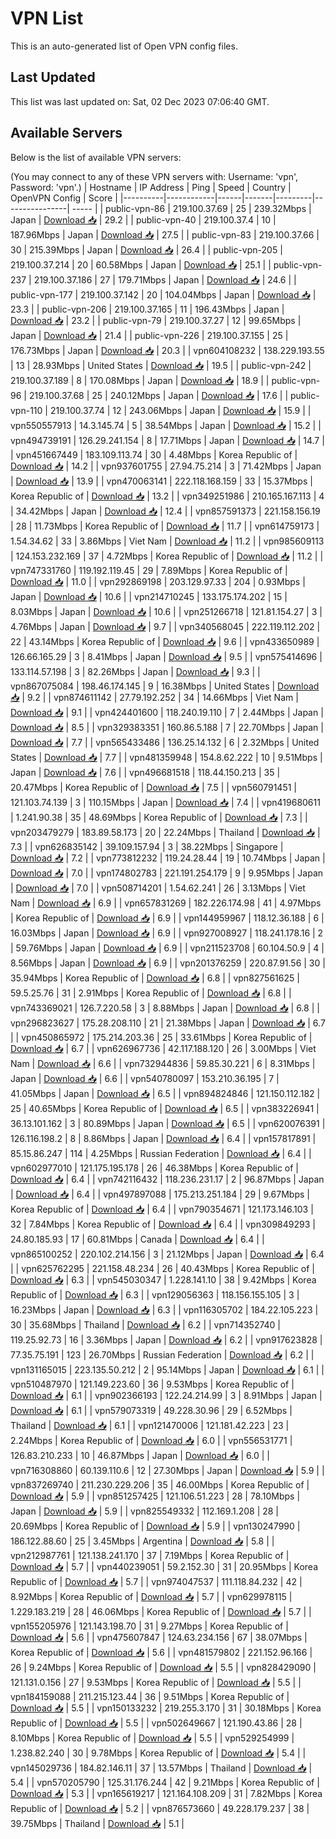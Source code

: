 # VPN List

This is an auto-generated list of Open VPN config files.

## Last Updated

This list was last updated on: Sat, 02 Dec 2023 07:06:40 GMT.

## Available Servers

Below is the list of available VPN servers:

(You may connect to any of these VPN servers with: Username: 'vpn', Password: 'vpn'.)
| Hostname | IP Address | Ping | Speed | Country | OpenVPN Config | Score |
|----------|------------|------|-------|---------|----------------| ----- |
| public-vpn-86 | 219.100.37.69 | 25 | 239.32Mbps | Japan | [Download 📥](./configs/server_0_JP.ovpn) | 29.2 |
| public-vpn-40 | 219.100.37.4 | 10 | 187.96Mbps | Japan | [Download 📥](./configs/server_1_JP.ovpn) | 27.5 |
| public-vpn-83 | 219.100.37.66 | 30 | 215.39Mbps | Japan | [Download 📥](./configs/server_2_JP.ovpn) | 26.4 |
| public-vpn-205 | 219.100.37.214 | 20 | 60.58Mbps | Japan | [Download 📥](./configs/server_3_JP.ovpn) | 25.1 |
| public-vpn-237 | 219.100.37.186 | 27 | 179.71Mbps | Japan | [Download 📥](./configs/server_4_JP.ovpn) | 24.6 |
| public-vpn-177 | 219.100.37.142 | 20 | 104.04Mbps | Japan | [Download 📥](./configs/server_5_JP.ovpn) | 23.3 |
| public-vpn-206 | 219.100.37.165 | 11 | 196.43Mbps | Japan | [Download 📥](./configs/server_6_JP.ovpn) | 23.2 |
| public-vpn-79 | 219.100.37.27 | 12 | 99.65Mbps | Japan | [Download 📥](./configs/server_7_JP.ovpn) | 21.4 |
| public-vpn-226 | 219.100.37.155 | 25 | 176.73Mbps | Japan | [Download 📥](./configs/server_8_JP.ovpn) | 20.3 |
| vpn604108232 | 138.229.193.55 | 13 | 28.93Mbps | United States | [Download 📥](./configs/server_9_US.ovpn) | 19.5 |
| public-vpn-242 | 219.100.37.189 | 8 | 170.08Mbps | Japan | [Download 📥](./configs/server_10_JP.ovpn) | 18.9 |
| public-vpn-96 | 219.100.37.68 | 25 | 240.12Mbps | Japan | [Download 📥](./configs/server_11_JP.ovpn) | 17.6 |
| public-vpn-110 | 219.100.37.74 | 12 | 243.06Mbps | Japan | [Download 📥](./configs/server_12_JP.ovpn) | 15.9 |
| vpn550557913 | 14.3.145.74 | 5 | 38.54Mbps | Japan | [Download 📥](./configs/server_13_JP.ovpn) | 15.2 |
| vpn494739191 | 126.29.241.154 | 8 | 17.71Mbps | Japan | [Download 📥](./configs/server_14_JP.ovpn) | 14.7 |
| vpn451667449 | 183.109.113.74 | 30 | 4.48Mbps | Korea Republic of | [Download 📥](./configs/server_15_KR.ovpn) | 14.2 |
| vpn937601755 | 27.94.75.214 | 3 | 71.42Mbps | Japan | [Download 📥](./configs/server_16_JP.ovpn) | 13.9 |
| vpn470063141 | 222.118.168.159 | 33 | 15.37Mbps | Korea Republic of | [Download 📥](./configs/server_17_KR.ovpn) | 13.2 |
| vpn349251986 | 210.165.167.113 | 4 | 34.42Mbps | Japan | [Download 📥](./configs/server_18_JP.ovpn) | 12.4 |
| vpn857591373 | 221.158.156.19 | 28 | 11.73Mbps | Korea Republic of | [Download 📥](./configs/server_19_KR.ovpn) | 11.7 |
| vpn614759173 | 1.54.34.62 | 33 | 3.86Mbps | Viet Nam | [Download 📥](./configs/server_20_VN.ovpn) | 11.2 |
| vpn985609113 | 124.153.232.169 | 37 | 4.72Mbps | Korea Republic of | [Download 📥](./configs/server_21_KR.ovpn) | 11.2 |
| vpn747331760 | 119.192.119.45 | 29 | 7.89Mbps | Korea Republic of | [Download 📥](./configs/server_22_KR.ovpn) | 11.0 |
| vpn292869198 | 203.129.97.33 | 204 | 0.93Mbps | Japan | [Download 📥](./configs/server_23_JP.ovpn) | 10.6 |
| vpn214710245 | 133.175.174.202 | 15 | 8.03Mbps | Japan | [Download 📥](./configs/server_24_JP.ovpn) | 10.6 |
| vpn251266718 | 121.81.154.27 | 3 | 4.76Mbps | Japan | [Download 📥](./configs/server_25_JP.ovpn) | 9.7 |
| vpn340568045 | 222.119.112.202 | 22 | 43.14Mbps | Korea Republic of | [Download 📥](./configs/server_26_KR.ovpn) | 9.6 |
| vpn433650989 | 126.66.165.29 | 3 | 8.41Mbps | Japan | [Download 📥](./configs/server_27_JP.ovpn) | 9.5 |
| vpn575414696 | 133.114.57.198 | 3 | 82.26Mbps | Japan | [Download 📥](./configs/server_28_JP.ovpn) | 9.3 |
| vpn867075084 | 198.46.174.145 | 9 | 16.38Mbps | United States | [Download 📥](./configs/server_29_US.ovpn) | 9.2 |
| vpn874611142 | 27.79.192.252 | 34 | 14.66Mbps | Viet Nam | [Download 📥](./configs/server_30_VN.ovpn) | 9.1 |
| vpn424401600 | 118.240.19.110 | 7 | 2.44Mbps | Japan | [Download 📥](./configs/server_31_JP.ovpn) | 8.5 |
| vpn329383351 | 160.86.5.188 | 7 | 22.70Mbps | Japan | [Download 📥](./configs/server_32_JP.ovpn) | 7.7 |
| vpn565433486 | 136.25.14.132 | 6 | 2.32Mbps | United States | [Download 📥](./configs/server_33_US.ovpn) | 7.7 |
| vpn481359948 | 154.8.62.222 | 10 | 9.51Mbps | Japan | [Download 📥](./configs/server_34_JP.ovpn) | 7.6 |
| vpn496681518 | 118.44.150.213 | 35 | 20.47Mbps | Korea Republic of | [Download 📥](./configs/server_35_KR.ovpn) | 7.5 |
| vpn560791451 | 121.103.74.139 | 3 | 110.15Mbps | Japan | [Download 📥](./configs/server_36_JP.ovpn) | 7.4 |
| vpn419680611 | 1.241.90.38 | 35 | 48.69Mbps | Korea Republic of | [Download 📥](./configs/server_37_KR.ovpn) | 7.3 |
| vpn203479279 | 183.89.58.173 | 20 | 22.24Mbps | Thailand | [Download 📥](./configs/server_38_TH.ovpn) | 7.3 |
| vpn626835142 | 39.109.157.94 | 3 | 38.22Mbps | Singapore | [Download 📥](./configs/server_39_SG.ovpn) | 7.2 |
| vpn773812232 | 119.24.28.44 | 19 | 10.74Mbps | Japan | [Download 📥](./configs/server_40_JP.ovpn) | 7.0 |
| vpn174802783 | 221.191.254.179 | 9 | 9.95Mbps | Japan | [Download 📥](./configs/server_41_JP.ovpn) | 7.0 |
| vpn508714201 | 1.54.62.241 | 26 | 3.13Mbps | Viet Nam | [Download 📥](./configs/server_42_VN.ovpn) | 6.9 |
| vpn657831269 | 182.226.174.98 | 41 | 4.97Mbps | Korea Republic of | [Download 📥](./configs/server_43_KR.ovpn) | 6.9 |
| vpn144959967 | 118.12.36.188 | 6 | 16.03Mbps | Japan | [Download 📥](./configs/server_44_JP.ovpn) | 6.9 |
| vpn927008927 | 118.241.178.16 | 2 | 59.76Mbps | Japan | [Download 📥](./configs/server_45_JP.ovpn) | 6.9 |
| vpn211523708 | 60.104.50.9 | 4 | 8.56Mbps | Japan | [Download 📥](./configs/server_46_JP.ovpn) | 6.9 |
| vpn201376259 | 220.87.91.56 | 30 | 35.94Mbps | Korea Republic of | [Download 📥](./configs/server_47_KR.ovpn) | 6.8 |
| vpn827561625 | 59.5.25.76 | 31 | 2.91Mbps | Korea Republic of | [Download 📥](./configs/server_48_KR.ovpn) | 6.8 |
| vpn743369021 | 126.7.220.58 | 3 | 8.88Mbps | Japan | [Download 📥](./configs/server_49_JP.ovpn) | 6.8 |
| vpn296823627 | 175.28.208.110 | 21 | 21.38Mbps | Japan | [Download 📥](./configs/server_50_JP.ovpn) | 6.7 |
| vpn450865972 | 175.214.203.36 | 25 | 33.61Mbps | Korea Republic of | [Download 📥](./configs/server_51_KR.ovpn) | 6.7 |
| vpn626967736 | 42.117.188.120 | 26 | 3.00Mbps | Viet Nam | [Download 📥](./configs/server_52_VN.ovpn) | 6.6 |
| vpn732944836 | 59.85.30.221 | 6 | 8.31Mbps | Japan | [Download 📥](./configs/server_53_JP.ovpn) | 6.6 |
| vpn540780097 | 153.210.36.195 | 7 | 41.05Mbps | Japan | [Download 📥](./configs/server_54_JP.ovpn) | 6.5 |
| vpn894824846 | 121.150.112.182 | 25 | 40.65Mbps | Korea Republic of | [Download 📥](./configs/server_55_KR.ovpn) | 6.5 |
| vpn383226941 | 36.13.101.162 | 3 | 80.89Mbps | Japan | [Download 📥](./configs/server_56_JP.ovpn) | 6.5 |
| vpn620076391 | 126.116.198.2 | 8 | 8.86Mbps | Japan | [Download 📥](./configs/server_57_JP.ovpn) | 6.4 |
| vpn157817891 | 85.15.86.247 | 114 | 4.25Mbps | Russian Federation | [Download 📥](./configs/server_58_RU.ovpn) | 6.4 |
| vpn602977010 | 121.175.195.178 | 26 | 46.38Mbps | Korea Republic of | [Download 📥](./configs/server_59_KR.ovpn) | 6.4 |
| vpn742116432 | 118.236.231.17 | 2 | 96.87Mbps | Japan | [Download 📥](./configs/server_60_JP.ovpn) | 6.4 |
| vpn497897088 | 175.213.251.184 | 29 | 9.67Mbps | Korea Republic of | [Download 📥](./configs/server_61_KR.ovpn) | 6.4 |
| vpn790354671 | 121.173.146.103 | 32 | 7.84Mbps | Korea Republic of | [Download 📥](./configs/server_62_KR.ovpn) | 6.4 |
| vpn309849293 | 24.80.185.93 | 17 | 60.81Mbps | Canada | [Download 📥](./configs/server_63_CA.ovpn) | 6.4 |
| vpn865100252 | 220.102.214.156 | 3 | 21.12Mbps | Japan | [Download 📥](./configs/server_64_JP.ovpn) | 6.4 |
| vpn625762295 | 221.158.48.234 | 26 | 40.43Mbps | Korea Republic of | [Download 📥](./configs/server_65_KR.ovpn) | 6.3 |
| vpn545030347 | 1.228.141.10 | 38 | 9.42Mbps | Korea Republic of | [Download 📥](./configs/server_66_KR.ovpn) | 6.3 |
| vpn129056363 | 118.156.155.105 | 3 | 16.23Mbps | Japan | [Download 📥](./configs/server_67_JP.ovpn) | 6.3 |
| vpn116305702 | 184.22.105.223 | 30 | 35.68Mbps | Thailand | [Download 📥](./configs/server_68_TH.ovpn) | 6.2 |
| vpn714352740 | 119.25.92.73 | 16 | 3.36Mbps | Japan | [Download 📥](./configs/server_69_JP.ovpn) | 6.2 |
| vpn917623828 | 77.35.75.191 | 123 | 26.70Mbps | Russian Federation | [Download 📥](./configs/server_70_RU.ovpn) | 6.2 |
| vpn131165015 | 223.135.50.212 | 2 | 95.14Mbps | Japan | [Download 📥](./configs/server_71_JP.ovpn) | 6.1 |
| vpn510487970 | 121.149.223.60 | 36 | 9.53Mbps | Korea Republic of | [Download 📥](./configs/server_72_KR.ovpn) | 6.1 |
| vpn902366193 | 122.24.214.99 | 3 | 8.91Mbps | Japan | [Download 📥](./configs/server_73_JP.ovpn) | 6.1 |
| vpn579073319 | 49.228.30.96 | 29 | 6.52Mbps | Thailand | [Download 📥](./configs/server_74_TH.ovpn) | 6.1 |
| vpn121470006 | 121.181.42.223 | 23 | 2.24Mbps | Korea Republic of | [Download 📥](./configs/server_75_KR.ovpn) | 6.0 |
| vpn556531771 | 126.83.210.233 | 10 | 46.87Mbps | Japan | [Download 📥](./configs/server_76_JP.ovpn) | 6.0 |
| vpn716308860 | 60.139.110.6 | 12 | 27.30Mbps | Japan | [Download 📥](./configs/server_77_JP.ovpn) | 5.9 |
| vpn837269740 | 211.230.229.206 | 35 | 46.00Mbps | Korea Republic of | [Download 📥](./configs/server_78_KR.ovpn) | 5.9 |
| vpn851257425 | 121.106.51.223 | 28 | 78.10Mbps | Japan | [Download 📥](./configs/server_79_JP.ovpn) | 5.9 |
| vpn825549332 | 112.169.1.208 | 28 | 20.69Mbps | Korea Republic of | [Download 📥](./configs/server_80_KR.ovpn) | 5.9 |
| vpn130247990 | 186.122.88.60 | 25 | 3.45Mbps | Argentina | [Download 📥](./configs/server_81_AR.ovpn) | 5.8 |
| vpn212987761 | 121.138.241.170 | 37 | 7.19Mbps | Korea Republic of | [Download 📥](./configs/server_82_KR.ovpn) | 5.7 |
| vpn440239051 | 59.2.152.30 | 31 | 20.95Mbps | Korea Republic of | [Download 📥](./configs/server_83_KR.ovpn) | 5.7 |
| vpn974047537 | 111.118.84.232 | 42 | 8.92Mbps | Korea Republic of | [Download 📥](./configs/server_84_KR.ovpn) | 5.7 |
| vpn629978115 | 1.229.183.219 | 28 | 46.06Mbps | Korea Republic of | [Download 📥](./configs/server_85_KR.ovpn) | 5.7 |
| vpn155205976 | 121.143.198.70 | 31 | 9.27Mbps | Korea Republic of | [Download 📥](./configs/server_86_KR.ovpn) | 5.6 |
| vpn475607847 | 124.63.234.156 | 67 | 38.07Mbps | Korea Republic of | [Download 📥](./configs/server_87_KR.ovpn) | 5.6 |
| vpn481579802 | 221.152.96.166 | 26 | 9.24Mbps | Korea Republic of | [Download 📥](./configs/server_88_KR.ovpn) | 5.5 |
| vpn828429090 | 121.131.0.156 | 27 | 9.53Mbps | Korea Republic of | [Download 📥](./configs/server_89_KR.ovpn) | 5.5 |
| vpn184159088 | 211.215.123.44 | 36 | 9.51Mbps | Korea Republic of | [Download 📥](./configs/server_90_KR.ovpn) | 5.5 |
| vpn150133232 | 219.255.3.170 | 31 | 30.18Mbps | Korea Republic of | [Download 📥](./configs/server_91_KR.ovpn) | 5.5 |
| vpn502649667 | 121.190.43.86 | 28 | 8.10Mbps | Korea Republic of | [Download 📥](./configs/server_92_KR.ovpn) | 5.5 |
| vpn529254999 | 1.238.82.240 | 30 | 9.78Mbps | Korea Republic of | [Download 📥](./configs/server_93_KR.ovpn) | 5.4 |
| vpn145029736 | 184.82.146.11 | 37 | 13.57Mbps | Thailand | [Download 📥](./configs/server_94_TH.ovpn) | 5.4 |
| vpn570205790 | 125.31.176.244 | 42 | 9.21Mbps | Korea Republic of | [Download 📥](./configs/server_95_KR.ovpn) | 5.3 |
| vpn165619217 | 121.164.108.209 | 31 | 7.82Mbps | Korea Republic of | [Download 📥](./configs/server_96_KR.ovpn) | 5.2 |
| vpn876573660 | 49.228.179.237 | 38 | 39.75Mbps | Thailand | [Download 📥](./configs/server_97_TH.ovpn) | 5.1 |
